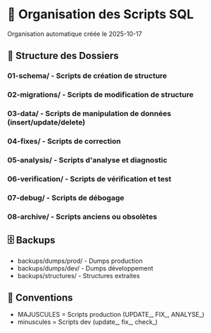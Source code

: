# 📁 Organisation des Scripts SQL

Organisation automatique créée le 2025-10-17

## 📂 Structure des Dossiers

### 01-schema/ - Scripts de création de structure
### 02-migrations/ - Scripts de modification de structure  
### 03-data/ - Scripts de manipulation de données (insert/update/delete)
### 04-fixes/ - Scripts de correction
### 05-analysis/ - Scripts d'analyse et diagnostic
### 06-verification/ - Scripts de vérification et test
### 07-debug/ - Scripts de débogage
### 08-archive/ - Scripts anciens ou obsolètes

## 🗄️ Backups
- backups/dumps/prod/ - Dumps production
- backups/dumps/dev/ - Dumps développement
- backups/structures/ - Structures extraites

## 📝 Conventions
- MAJUSCULES = Scripts production (UPDATE_, FIX_, ANALYSE_)
- minuscules = Scripts dev (update_, fix_, check_)
